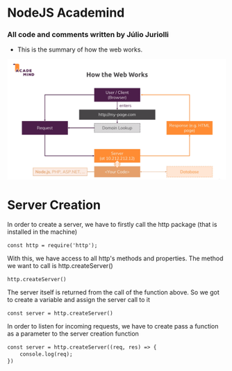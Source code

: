# NodeJS Academind

### All code and comments written by Júlio Juriolli

- This is the summary of how the web works.

![How the web works](assets/webflow.png)

# Server Creation
In order to create a server, we have to firstly call the http package (that is installed in the machine)

    const http = require('http');

With this, we have access to all http's methods and properties. The method we want to call is http.createServer()

    http.createServer()

The server itself is returned from the call of the function above. So we got to create a variable and assign the server call to it

    const server = http.createServer()

In order to listen for incoming requests, we have to create pass a function as a parameter to the server creation function

    const server = http.createServer((req, res) => {
        console.log(req);
    })

    